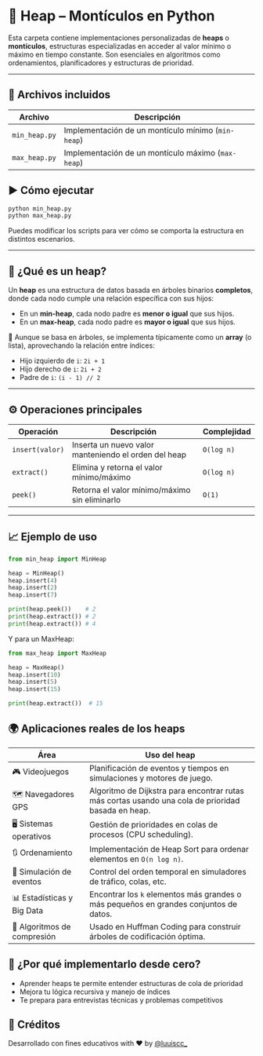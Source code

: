 # 🔺 Heap – Montículos en Python

Esta carpeta contiene implementaciones personalizadas de **heaps** o **montículos**, estructuras especializadas en acceder al valor mínimo o máximo en tiempo constante. Son esenciales en algoritmos como ordenamientos, planificadores y estructuras de prioridad.

---

## 📂 Archivos incluidos

| Archivo | Descripción |
|---------|-------------|
| `min_heap.py` | Implementación de un montículo mínimo (`min-heap`) |
| `max_heap.py` | Implementación de un montículo máximo (`max-heap`) |

## ▶️ Cómo ejecutar

```bash
python min_heap.py
python max_heap.py
```

Puedes modificar los scripts para ver cómo se comporta la estructura en distintos escenarios.

---

## 🧠 ¿Qué es un heap?

Un **heap** es una estructura de datos basada en árboles binarios **completos**, donde cada nodo cumple una relación específica con sus hijos:

- En un **min-heap**, cada nodo padre es **menor o igual** que sus hijos.
- En un **max-heap**, cada nodo padre es **mayor o igual** que sus hijos.

📌 Aunque se basa en árboles, se implementa típicamente como un **array** (o lista), aprovechando la relación entre índices:

- Hijo izquierdo de `i`: `2i + 1`
- Hijo derecho de `i`: `2i + 2`
- Padre de `i`: `(i - 1) // 2`

---

## ⚙️ Operaciones principales

| Operación | Descripción | Complejidad |
|-----------|-------------|-------------|
| `insert(valor)` | Inserta un nuevo valor manteniendo el orden del heap | `O(log n)` |
| `extract()`     | Elimina y retorna el valor mínimo/máximo | `O(log n)` |
| `peek()`        | Retorna el valor mínimo/máximo sin eliminarlo | `O(1)` |

---

## 📈 Ejemplo de uso

```python
from min_heap import MinHeap

heap = MinHeap()
heap.insert(4)
heap.insert(2)
heap.insert(7)

print(heap.peek())    # 2
print(heap.extract()) # 2
print(heap.extract()) # 4
```

Y para un MaxHeap:

```python
from max_heap import MaxHeap

heap = MaxHeap()
heap.insert(10)
heap.insert(5)
heap.insert(15)

print(heap.extract())  # 15
```

## 🌍 Aplicaciones reales de los heaps

| Área | Uso del heap |
|------|--------------|
| 🎮 Videojuegos | Planificación de eventos y tiempos en simulaciones y motores de juego. |
| 🗺️ Navegadores GPS | Algoritmo de Dijkstra para encontrar rutas más cortas usando una cola de prioridad basada en heap. |
| 🖥️ Sistemas operativos | Gestión de prioridades en colas de procesos (CPU scheduling). |
| 🔃 Ordenamiento | Implementación de Heap Sort para ordenar elementos en `O(n log n)`. |
| 🔄 Simulación de eventos | Control del orden temporal en simuladores de tráfico, colas, etc. |
| 📊 Estadísticas y Big Data | Encontrar los `k` elementos más grandes o más pequeños en grandes conjuntos de datos. |
| 💬 Algoritmos de compresión | Usado en Huffman Coding para construir árboles de codificación óptima. |

## 🎯 ¿Por qué implementarlo desde cero?
- Aprender heaps te permite entender estructuras de cola de prioridad
- Mejora tu lógica recursiva y manejo de índices
- Te prepara para entrevistas técnicas y problemas competitivos

## 🙌 Créditos

Desarrollado con fines educativos with ❤️ by [@luuiscc_](https://github.com/luuuisc) 